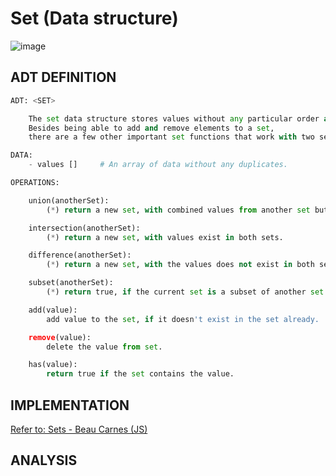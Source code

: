 # Set (Data structure)

![image](https://user-images.githubusercontent.com/14041622/48754999-c1953780-ecce-11e8-8d9d-9345722b22af.png)


## ADT DEFINITION

```py
ADT: <SET>

    The set data structure stores values without any particular order and with no repeated values.
    Besides being able to add and remove elements to a set, 
    there are a few other important set functions that work with two sets at once.

DATA:
    - values []     # An array of data without any duplicates.

OPERATIONS:

    union(anotherSet):
        (*) return a new set, with combined values from another set but no duplicates.

    intersection(anotherSet):
        (*) return a new set, with values exist in both sets.

    difference(anotherSet):
        (*) return a new set, with the values does not exist in both sets.

    subset(anotherSet):
        (*) return true, if the current set is a subset of another set.

    add(value):
        add value to the set, if it doesn't exist in the set already.

    remove(value):
        delete the value from set.

    has(value):
        return true if the set contains the value.
```

## IMPLEMENTATION

[Refer to: Sets - Beau Carnes (JS)](https://codepen.io/beaucarnes/pen/dvGeeq?editors=0011)

## ANALYSIS